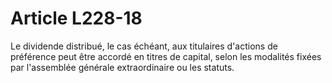 # Article L228-18

Le dividende distribué, le cas échéant, aux titulaires d'actions de préférence peut être accordé en titres de capital, selon les modalités fixées par l'assemblée générale extraordinaire ou les statuts.